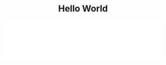 <h1 align="center"> Hello World </h1>
<p align="center">
<img src="https://raw.githubusercontent.com/cacadosman/cacadosman/master/readmebox.svg">
</p>
